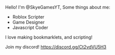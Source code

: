 Hello! I'm @SkyeGamesYT,
Some things about me:
- Roblox Scripter
- Game Designer
- Javascript Coder

I love making bookmarklets, and scripting!

Join my discord! https://discord.gg/Ct2vdVU5H3
